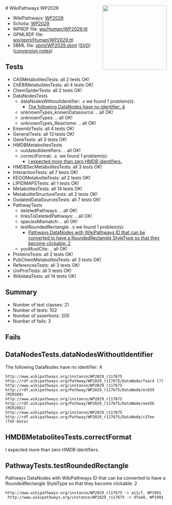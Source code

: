 <img style="float: right; width: 200px" src="../logo.png" />
# WikiPathways WP2029

* WikiPathways: [WP2029](https://identifiers.org/wikipathways:WP2029)
* Scholia: [WP2029](https://scholia.toolforge.org/wikipathways/WP2029)
* WPRDF file: [wp/Human/WP2029.ttl](../wp/Human/WP2029.ttl)
* GPMLRDF file: [wp/gpml/Human/WP2029.ttl](../wp/gpml/Human/WP2029.ttl)
* SBML file: [sbml/WP2029.sbml](../sbml/WP2029.sbml) ([SVG](../sbml/WP2029.svg)) ([conversion notes](../sbml/WP2029.txt))

## Tests
* CASMetabolitesTests: all 2 tests OK!
* ChEBIMetabolitesTests: all 4 tests OK!
* ChemSpiderTests: all 2 tests OK!
* DataNodesTests
    * dataNodesWithoutIdentifier: .x we found 1 problem(s):
        * [The following DataNodes have no identifier: 4](#d2d32fa3)
    * unknownTypes_knownDatasource: .. all OK!
    * unknownTypes: .. all OK!
    * unknownTypes_Reactome: .. all OK!
* EnsemblTests: all 4 tests OK!
* GeneralTests: all 13 tests OK!
* GeneTests: all 3 tests OK!
* HMDBMetabolitesTests
    * outdatedIdentifiers: .. all OK!
    * correctFormat: .x. we found 1 problem(s):
        * [I expected more than zero HMDB identifiers.](#ad154c1e)
* HMDBSecMetabolitesTests: all 3 tests OK!
* InteractionTests: all 7 tests OK!
* KEGGMetaboliteTests: all 2 tests OK!
* LIPIDMAPSTests: all 1 tests OK!
* MetabolitesTests: all 14 tests OK!
* MetaboliteStructureTests: all 2 tests OK!
* OudatedDataSourcesTests: all 7 tests OK!
* PathwayTests
    * deletedPathways: .. all OK!
    * linksToDeletedPathways: .. all OK!
    * speciesMismatch: .. all OK!
    * testRoundedRectangle: .x we found 1 problem(s):
        * [Pathways DataNodes with WikiPathways ID that can be converted to have a RoundedRectangle StyleType so that they become clickable: 2](#9fbad3cc)
    * youMustCite: .. all OK!
* ProteinsTests: all 2 tests OK!
* PubChemMetabolitesTests: all 3 tests OK!
* ReferencesTests: all 3 tests OK!
* UniProtTests: all 5 tests OK!
* WikidataTests: all 14 tests OK!


## Summary

* Number of test classes: 21
* Number of tests: 102
* Number of assertions: 205
* Number of fails: 3

## Fails

<a name="d2d32fa3" />

## DataNodesTests.dataNodesWithoutIdentifier

The following DataNodes have no identifier: 4
```
http://www.wikipathways.org/instance/WP2029_r117675 http://rdf.wikipathways.org/Pathway/WP2029_r117675/DataNode/faacd (?)
http://www.wikipathways.org/instance/WP2029_r117675 http://rdf.wikipathways.org/Pathway/WP2029_r117675/DataNode/ec659 (MIR109)
http://www.wikipathways.org/instance/WP2029_r117675 http://rdf.wikipathways.org/Pathway/WP2029_r117675/DataNode/ae436 (MIR2861)
http://www.wikipathways.org/instance/WP2029_r117675 http://rdf.wikipathways.org/Pathway/WP2029_r117675/DataNode/c37ee (TGF-beta)
```

<a name="ad154c1e" />

## HMDBMetabolitesTests.correctFormat

I expected more than zero HMDB identifiers.
<a name="9fbad3cc" />

## PathwayTests.testRoundedRectangle

Pathways DataNodes with WikiPathways ID that can be converted to have a RoundedRectangle StyleType so that they become clickable: 2
```
http://www.wikipathways.org/instance/WP2029_r117675 -> a11cf, WP1991
 http://www.wikipathways.org/instance/WP2029_r117675 -> dfad4, WP1991
 ```

